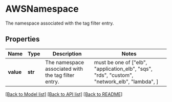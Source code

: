 # AWSNamespace

The namespace associated with the tag filter entry.

## Properties

| Name      | Type    | Description                                         | Notes                                                                                        |
| --------- | ------- | --------------------------------------------------- | -------------------------------------------------------------------------------------------- |
| **value** | **str** | The namespace associated with the tag filter entry. | must be one of ["elb", "application_elb", "sqs", "rds", "custom", "network_elb", "lambda", ] |

[[Back to Model list]](README.md#documentation-for-models) [[Back to API list]](README.md#documentation-for-api-endpoints) [[Back to README]](README.md)
